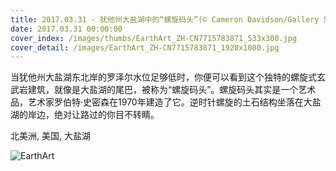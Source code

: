 ```yaml
---
title: 2017.03.31 - 犹他州大盐湖中的“螺旋码头”(© Cameron Davidson/Gallery Stock)
date: 2017.03.31 00:00:00
cover_index: /images/thumbs/EarthArt_ZH-CN7715783871_533x300.jpg
cover_detail: /images/EarthArt_ZH-CN7715783871_1920x1080.jpg
---
```


当犹他州大盐湖东北岸的罗泽尔水位足够低时，你便可以看到这个独特的螺旋式玄武岩建筑，就像是大盐湖的尾巴，被称为“螺旋码头”。螺旋码头其实是一个艺术品，艺术家罗伯特·史密森在1970年建造了它。逆时针螺旋的土石结构坐落在大盐湖的岸边，绝对让路过的你目不转睛。

北美洲, 美国, 大盐湖

![EarthArt](/images/EarthArt_ZH-CN7715783871_1920x1080.jpg)
